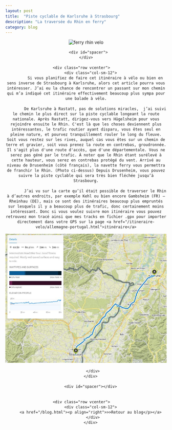 ```yaml
---
layout: post
title:  "Piste cyclable de Karlsruhe à Strasbourg"
description: "La traversée du Rhin en ferry"
category: blog
---
```


<div class="container blog" align="center">
     <div class="row vcenter">
         <div class="col-sm-12">
        <img src="https://batardo.github.io/Images/IMG_0128.JPG" id="" alt="ferry rhin velo">
        </div>
      </div>

      <div id="spacer">
    </div>

      <div class="row vcenter">      
        <div class="col-sm-12">
            Si vous planifiez de faire cet itinéraire à vélo ou bien en sens inverse de Strasbourg à Karlsruhe, alors cet article pourra vous intéresser. J’ai eu la chance de rencontrer un passant sur mon chemin qui m’a indiqué cet itinéraire effectivement beaucoup plus sympa pour une balade à vélo.

            De Karlsruhe à Rastatt, pas de solutions miracles,  j’ai suivi le chemin le plus direct sur la piste cyclable longeant la route nationale. Après Rastatt, dirigez-vous vers Hügelsheim pour vous rejoindre ensuite le Rhin. C'est là que les choses deviennent plus intéressantes, le trafic routier ayant disparu, vous êtes seul en pleine nature, et pourvez tranquillement rouler le long du fleuve. Soit vous restez sur les rives, auquel cas vous êtes sur un chemin de terre et gravier, soit vous prenez la route en contrebas, groudronnée. Il s'agit plus d'une route d'accès, que d'une départementale. Vous ne serez pas géné par le trafic. À noter que le Rhin étant surélevé à cette hauteur, vous serez en contrebas protégé du vent. Arrivé au niveau de Drusenheim (côté français), la navette ferry vous permettra de franchir le Rhin. (Photo ci-dessus) Depuis Drusenheim, vous pouvez suivre la piste cyclable qui sera très bien fléchée jusqu’à Strasbourg.

            J’ai vu sur la carte qu’il était possible de traverser le Rhin à d’autres endroits, par exemple Kehl ou bien encore Gambsheim (FR) – Rheinhau (DE), mais ce sont des itinéraires beaucoup plus empruntés sur lesquels il y a beaucoup plus de trafic, donc certainement moins intéressant. Donc si vous voulez suivre mon itinéraire vous pouvez retrouvez mon tracé ainsi que mes tracks en fichier .gpx pour importer directement dans votre GPS sur la page <a href="/itineraire-velo/allemagne-portugal.html">itinéraire</a>


<a href="https://en.komoot.de/tour/11750427/embed" target="_blank"><img src="https://raw.githubusercontent.com/batardo/batardo.github.io/master/Images/Routes//11750427_09.JPG" alt="itinéraire vélo de Karlsruhe à Strasbourg" id="mapa"></a>
            
          </div>
        </div>

        <div id="spacer"></div>


      <div class="row vcenter">      
        <div class="col-sm-12">
        <a href="/blog.html"><p align="right">>>Retour au blog</p></a>
          </div>
        </div>


  </div>

